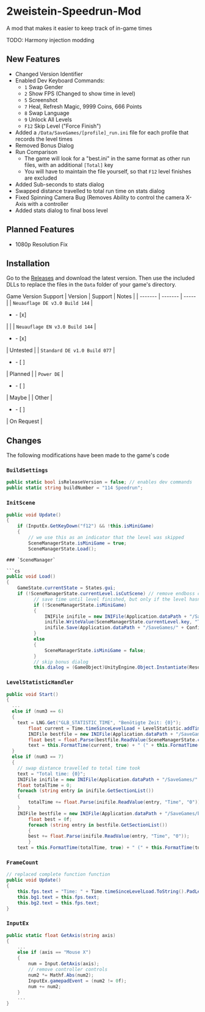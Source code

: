 # 2weistein-Speedrun-Mod
A mod that makes it easier to keep track of in-game times

TODO: Harmony injection modding

## New Features

* Changed Version Identifier
* Enabled Dev Keyboard Commands:
  - `1` Swap Gender
  - `2` Show FPS (Changed to show time in level)
  - `5` Screenshot
  - `7` Heal, Refresh Magic, 9999 Coins, 666 Points
  - `8` Swap Language
  - `9` Unlock All Levels
  - `F12` Skip Level ("Force Finish")
* Added a `/Data/SaveGames/[profile]_run.ini` file for each profile that records the level times
* Removed Bonus Dialog
* Run Comparison
  - The game will look for a "best.ini" in the same format as other run files, with an additional `[Total]` key
  - You will have to maintain the file yourself, so that `F12` level finishes are excluded
* Added Sub-seconds to stats dialog
* Swapped distance travelled to total run time on stats dialog
* Fixed Spinning Camera Bug (Removes Ability to control the camera X-Axis with a controller
* Added stats dialog to final boss level

## Planned Features


* 1080p Resolution Fix

## Installation

Go to the [Releases](https://github.com/wulkanat/2weistein-Speedrun-Mod/releases) and download the latest version.
Then use the included DLLs to replace the files in the `Data` folder of your game's directory.

Game Version Support
| Version | Support | Notes |
| ------- | ------- | ----- |
| `Neuauflage DE v3.0 Build 144` | <ul><li>- [x] </li></ul> |  |
| `Neuauflage EN v3.0 Build 144` | <ul><li>- [x] </li></ul> | Untested |
| `Standard DE v1.0 Build 077` | <ul><li>- [ ] </li></ul> | Planned |
| `Power DE` | <ul><li>- [ ] </li></ul> | Maybe |
| Other | <ul><li>- [ ] </li></ul> | On Request |

## Changes

The following modifications have been made to the game's code

### `BuildSettings`

```cs
public static bool isReleaseVersion = false; // enables dev commands
public static string buildNumber = "114 Speedrun";
```

### `InitScene`
```cs
public void Update()
{
    if (InputEx.GetKeyDown("f12") && !this.isMiniGame)
    {
        // we use this as an indicator that the level was skipped
        SceneManagerState.isMiniGame = true;
        SceneManagerState.Load();

### `SceneManager`

```cs
public void Load()
{
    GameState.currentState = States.gui;
    if (!SceneManagerState.currentLevel.isCutScene) // remove endboss check
          // save time until level finished, but only if the level hasn't been skipped
          if (!SceneManagerState.isMiniGame)
          {
              INIFile inifile = new INIFile(Application.dataPath + "/SaveGames/" + Config.profileName + "_run.ini");
              inifile.WriteValue(SceneManagerState.currentLevel.key, "Time", (Time.timeSinceLevelLoad + LevelStatistic.addTime).ToString());
              inifile.Save(Application.dataPath + "/SaveGames/" + Config.profileName + "_run.ini");
          }
          else
          {
              SceneManagerState.isMiniGame = false;
          }
          // skip bonus dialog
          this.dialog = (GameObject)UnityEngine.Object.Instantiate(Resources.Load("GUI/LevelStatistic/LevelStatisticDialog", typeof(GameObject)), new Vector3(0.5f, 0.5f, 1f), Quaternion.identity);
```
### `LevelStatisticHandler`

```cs
public void Start()
{
  ...
  else if (num3 == 6)
  {
    text = LNG.Get("GLB_STATISTIC_TIME", "Benötigte Zeit: {0}");
		float current = Time.timeSinceLevelLoad + LevelStatistic.addTime;
		INIFile bestfile = new INIFile(Application.dataPath + "/SaveGames/best.ini");
		float best = float.Parse(bestfile.ReadValue(SceneManagerState.currentLevel.key, "Time", "999"));
		text = this.FormatTime(current, true) + " (" + this.FormatTime(current - best, true) + ")"; // changed parameter to `true` to include fractions
  }
  else if (num3 == 7)
  {
    // swap distance travelled to total time took
    text = "Total time: {0}";
    INIFile inifile = new INIFile(Application.dataPath + "/SaveGames/" + Config.profileName + "_run.ini");
    float totalTime = 0;
    foreach (string entry in inifile.GetSectionList())
    {
        totalTime += float.Parse(inifile.ReadValue(entry, "Time", "0"));
    }
    INIFile bestfile = new INIFile(Application.dataPath + "/SaveGames/best.ini");
		float best = 0f;
		foreach (string entry in bestfile.GetSectionList())
		{
        best += float.Parse(inifile.ReadValue(entry, "Time", "0"));
		}
    text = this.FormatTime(totalTime, true) + " (" + this.FormatTime(totalTime - best, true) + ")";
```
### `FrameCount`

```cs
// replaced complete function function
public void Update()
{
    this.fps.text = "Time: " + Time.timeSinceLevelLoad.ToString().PadLeft(7);
    this.bg1.text = this.fps.text;
    this.bg2.text = this.fps.text;
}
```
### `InputEx`
```cs
public static float GetAxis(string axis)
{
    ...
    else if (axis == "Mouse X")
    {
        num = Input.GetAxis(axis);
        // remove controller controls
        num2 *= Mathf.Abs(num2);
        InputEx.gamepadEvent = (num2 != 0f);
        num += num2;
    }
    ...
}
```
